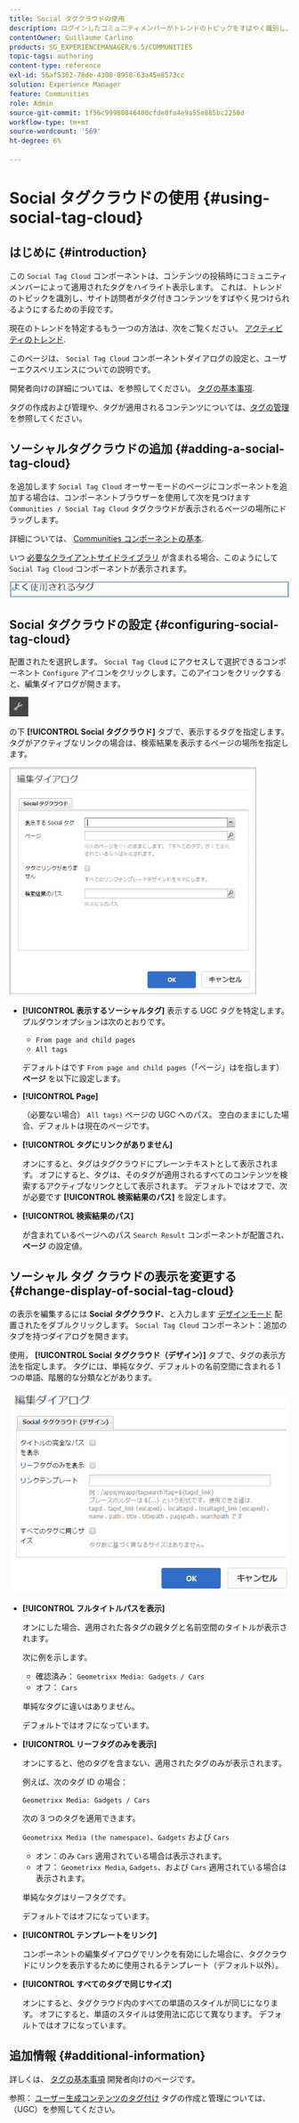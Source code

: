 ```yaml
---
title: Social タグクラウドの使用
description: ログインしたコミュニティメンバーがトレンドのトピックをすばやく識別し、タグ付けされたコンテンツを見つけることができるようにするページにソーシャルタグクラウドコンポーネントを追加する方法を説明します。
contentOwner: Guillaume Carlino
products: SG_EXPERIENCEMANAGER/6.5/COMMUNITIES
topic-tags: authoring
content-type: reference
exl-id: 56af5362-78de-4308-8958-63a45e8573cc
solution: Experience Manager
feature: Communities
role: Admin
source-git-commit: 1f56c99980846400cfde8fa4e9a55e885bc2258d
workflow-type: tm+mt
source-wordcount: '569'
ht-degree: 6%

---
```


# Social タグクラウドの使用 {#using-social-tag-cloud}

## はじめに {#introduction}

この `Social Tag Cloud` コンポーネントは、コンテンツの投稿時にコミュニティメンバーによって適用されたタグをハイライト表示します。 これは、トレンドのトピックを識別し、サイト訪問者がタグ付きコンテンツをすばやく見つけられるようにするための手段です。

現在のトレンドを特定するもう一つの方法は、次をご覧ください。 [アクティビティのトレンド](trends.md).

このページは、 `Social Tag Cloud` コンポーネントダイアログの設定と、ユーザーエクスペリエンスについての説明です。

開発者向けの詳細については、を参照してください。 [タグの基本事項](tag.md).

タグの作成および管理や、タグが適用されるコンテンツについては、[タグの管理](../../help/sites-administering/tags.md)を参照してください。

## ソーシャルタグクラウドの追加 {#adding-a-social-tag-cloud}

を追加します `Social Tag Cloud` オーサーモードのページにコンポーネントを追加する場合は、コンポーネントブラウザーを使用して次を見つけます `Communities / Social Tag Cloud` タグクラウドが表示されるページの場所にドラッグします。

詳細については、 [Communities コンポーネントの基本](basics.md).

いつ [必要なクライアントサイドライブラリ](tag.md#essentials-for-client-side) が含まれる場合、このようにして `Social Tag Cloud` コンポーネントが表示されます。

![social-tag](assets/social-tag.png)

## Social タグクラウドの設定 {#configuring-social-tag-cloud}

配置されたを選択します。 `Social Tag Cloud` にアクセスして選択できるコンポーネント `Configure` アイコンをクリックします。このアイコンをクリックすると、編集ダイアログが開きます。

![設定](assets/configure-new.png)

の下 **[!UICONTROL Social タグクラウド]** タブで、表示するタグを指定します。タグがアクティブなリンクの場合は、検索結果を表示するページの場所を指定します。

![social-tag-cloud](assets/social-tag-cloud.png)

* **[!UICONTROL 表示するソーシャルタグ]**
表示する UGC タグを特定します。 プルダウンオプションは次のとおりです。

   * `From page and child pages`
   * `All tags`

  デフォルトはです `From page and child pages`（「ページ」はを指します） **ページ** を以下に設定します。

* **[!UICONTROL Page]**

  （必要ない場合） `All tags)` ページの UGC へのパス。 空白のままにした場合、デフォルトは現在のページです。

* **[!UICONTROL タグにリンクがありません]**

  オンにすると、タグはタグクラウドにプレーンテキストとして表示されます。 オフにすると、タグは、そのタグが適用されるすべてのコンテンツを検索するアクティブなリンクとして表示されます。 デフォルトではオフで、次が必要です **[!UICONTROL 検索結果のパス]** を設定します。

* **[!UICONTROL 検索結果のパス]**

  が含まれているページへのパス `Search Result` コンポーネントが配置され、 **ページ** の設定値。

## ソーシャル タグ クラウドの表示を変更する {#change-display-of-social-tag-cloud}

の表示を編集するには **Social タグクラウド**、と入力します [デザインモード](../../help/sites-authoring/default-components-designmode.md) 配置されたをダブルクリックします。 `Social Tag Cloud` コンポーネント：追加のタブを持つダイアログを開きます。

使用， **[!UICONTROL Social タグクラウド（デザイン）]** タブで、タグの表示方法を指定します。 タグには、単純なタグ、デフォルトの名前空間に含まれる 1 つの単語、階層的な分類などがあります。

![social-tag-cloud-design](assets/social-tag-cloud-design.png)

* **[!UICONTROL フルタイトルパスを表示]**

  オンにした場合、適用された各タグの親タグと名前空間のタイトルが表示されます。

  次に例を示します。

   * 確認済み： `Geometrixx Media: Gadgets / Cars`
   * オフ： `Cars`

  単純なタグに違いはありません。

  デフォルトではオフになっています。

* **[!UICONTROL リーフタグのみを表示]**

  オンにすると、他のタグを含まない、適用されたタグのみが表示されます。

  例えば、次のタグ ID の場合：

  `Geometrixx Media: Gadgets / Cars`

  次の 3 つのタグを適用できます。

  `Geometrixx Media (the namespace)`、`Gadgets` および `Cars`

   * オン：のみ `Cars` 適用されている場合は表示されます。
   * オフ： `Geometrixx Media`, `Gadgets`、および `Cars` 適用されている場合は表示されます。

  単純なタグはリーフタグです。

  デフォルトではオフになっています。

* **[!UICONTROL テンプレートをリンク]**

  コンポーネントの編集ダイアログでリンクを有効にした場合に、タグクラウドにリンクを表示するために使用されるテンプレート（デフォルト以外）。

* **[!UICONTROL すべてのタグで同じサイズ]**

  オンにすると、タグクラウド内のすべての単語のスタイルが同じになります。 オフにすると、単語のスタイルは使用法に応じて異なります。 デフォルトではオフになっています。

## 追加情報 {#additional-information}

詳しくは、 [タグの基本事項](tag.md) 開発者向けのページです。

参照： [ユーザー生成コンテンツのタグ付け](tag-ugc.md) タグの作成と管理については、（UGC）を参照してください。
